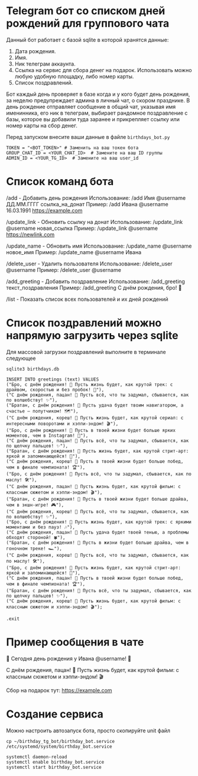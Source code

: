 # Telegram бот со списком дней рождений для группового чата
Данный бот работает с базой sqlite в которой хранятся данные:
1) Дата рождения.
2) Имя.
3) Ник телеграм аккаунта.
4) Ссылка на сервис для сбора денег на подарок. Использовать можно любую удобную площадку, либо номер карты.
5) Список поздравлений.

Бот каждый день проверяет в базе когда и у кого будет день рождения, за неделю предупреждает админа в личный чат, о скором празднике. В день рождение отправляет сообщение в общий чат, указывая имя именинника, его ник в телеграм, выбирает рандомное поздравление с базы, которое вы добавили туда заранее и прикрепляет ссылку или номер карты на сбор денег.

Перед запуском внесите ваши данные в файле ```birthdays_bot.py```
```
TOKEN = "<BOT_TOKEN>" # Заменить на ваш токен бота
GROUP_CHAT_ID = <YOUR_CHAT_ID>  # Замените на ваш ID группы
ADMIN_ID = <YOUR_TG_ID>  # Замените на ваш user_id
```
# Список команд бота
/add - Добавить день рождения
Использование: /add Имя @username ДД.ММ.ГГГГ ссылка_на_донат
Пример: /add Ивана @username 16.03.1991 https://example.com

/update_link - Обновить ссылку на донат
Использование: /update_link @username новая_ссылка
Пример: /update_link @username https://newlink.com

/update_name - Обновить имя
Использование: /update_name @username новое_имя
Пример: /update_name @username Ивана

/delete_user - Удалить пользователя
Использование: /delete_user @username
Пример: /delete_user @username

/add_greeting - Добавить поздравление
Использование: /add_greeting текст_поздравления
Пример: /add_greeting С днём рождения, бро! 🎉

/list - Показать список всех пользователей и их дней рождений

# Список поздравлений можно напрямую загрузить через sqlite 
Для массовой загрузки поздравлений выполните в терминале следующее

```
sqlite3 birthdays.db
```

```
INSERT INTO greetings (text) VALUES 
("Бро, с днём рождения! 🎉 Пусть жизнь будет, как крутой трек: с драйвом, скоростью и без пробок! 🚗"),
("С днём рождения, пацан! 🎂 Пусть всё, что ты задумал, сбывается, как по волшебству! ✨"),
("Братан, с днём рождения! 🎉 Пусть удача будет твоим навигатором, а счастье — попутчиком! 🗺️"),
("С днём рождения, кореш! 🎂 Пусть жизнь будет, как крутой сериал: с интересными поворотами и хэппи-эндом! 🎬"),
("Бро, с днём рождения! 🎉 Пусть в твоей жизни будет больше ярких моментов, чем в Instagram! 📸"),
("С днём рождения, пацан! 🎂 Пусть всё, что ты задумал, сбывается, как по щелчку пальцев! ✨"),
("Братан, с днём рождения! 🎉 Пусть жизнь будет, как крутой стрит-арт: яркой и запоминающейся! 🎨"),
("С днём рождения, кореш! 🎂 Пусть в твоей жизни будет больше побед, чем в финале чемпионата! 🏆"),
("Бро, с днём рождения! 🎉 Пусть всё, что ты задумал, сбывается, как по маслу! 🛠️"),
("С днём рождения, пацан! 🎂 Пусть жизнь будет, как крутой фильм: с классным сюжетом и хэппи-эндом! 🎬"),
("Братан, с днём рождения! 🎉 Пусть в твоей жизни будет больше драйва, чем в экшн-игре! 🎮"),
("С днём рождения, кореш! 🎂 Пусть всё, что ты задумал, сбывается, как по волшебству! ✨"),
("Бро, с днём рождения! 🎉 Пусть жизнь будет, как крутой трек: с яркими моментами и без пауз! 🎶"),
("С днём рождения, пацан! 🎂 Пусть удача будет твоей тенью, а проблемы обходят стороной! 🍀"),
("Братан, с днём рождения! 🎉 Пусть в жизни будет больше драйва, чем в гоночном треке! 🏎️"),
("С днём рождения, кореш! 🎂 Пусть всё, что ты задумал, сбывается, как по маслу! 🛠️"),
("Бро, с днём рождения! 🎉 Пусть жизнь будет, как крутой стрит-арт: яркой и запоминающейся! 🎨"),
("С днём рождения, пацан! 🎂 Пусть в твоей жизни будет больше побед, чем в финале чемпионата! 🏆"),
("Братан, с днём рождения! 🎉 Пусть всё, что ты задумал, сбывается, как по щелчку пальцев! ✨"),
("С днём рождения, кореш! 🎂 Пусть жизнь будет, как крутой фильм: с классным сюжетом и хэппи-эндом! 🎬");
```


```
.exit
```

# Пример сообщения в чате

🎉 Сегодня день рождения у Ивана @username! 🎂

С днём рождения, пацан! 🎂 Пусть жизнь будет, как крутой фильм: с классным сюжетом и хэппи-эндом! 🎬

Сбор на подарок тут: https://example.com

# Создание сервиса
Можно настроить автозапуск бота, просто скопируйте unit файл
```
cp ~/birthday_tg_bot/birthday_bot.service /etc/systemd/system/birthday_bot.service
```

```
systemctl daemon-reload
systemctl enable birthday_bot.service
systemctl start birthday_bot.service
```
